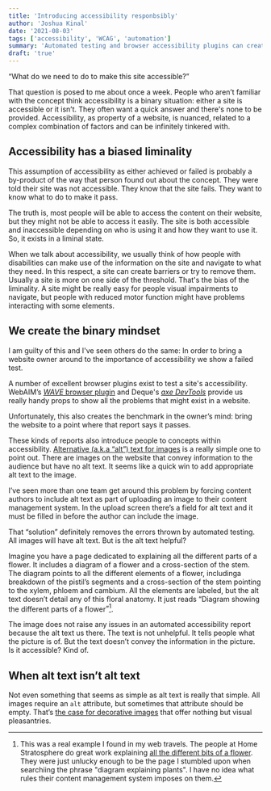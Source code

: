 ```yaml
---
title: 'Introducing accessibility responbsibly'
author: 'Joshua Kinal'
date: '2021-08-03'
tags: ['accessibility', 'WCAG', 'automation']
summary: 'Automated testing and browser accessibility plugins can create a mindset that responsibility ends at getting a check mark.'
draft: 'true'
---
```


“What do we need to do to make this site accessible?”

That question is posed to me about once a week. People who aren’t familiar with the concept think accessibility is a binary situation: either a site is accessible or it isn’t. They often want a quick answer and there's none to be provided. Accessibility, as property of a website, is nuanced, related to a complex combination of factors and can be infinitely tinkered with.

## Accessibility has a biased liminality

This assumption of accessibility as either achieved or failed is probably a by-product of the way that person found out about the concept. They were told their site was not accessible. They know that the site fails. They want to know what to do to make it pass.

The truth is, most people will be able to access the content on their website, but they might not be able to access it easily. The site is both accessible and inaccessible depending on who is using it and how they want to use it. So, it exists in a liminal state.

When we talk about accessibility, we usually think of how people with disabilities can make use of the information on the site and navigate to what they need. In this respect, a site can create barriers or try to remove them. Usually a site is more on one side of the threshold. That's the bias of the liminality. A site might be really easy for people visual impairments to navigate, but people with reduced motor function might have problems interacting with some elements.

## We create the binary mindset

I am guilty of this and I've seen others do the same: In order to bring a website owner around to the importance of accessibility we show a failed test.

A number of excellent browser plugins exist to test a site's accessibility. WebAIM’s [_WAVE_ browser plugin](https://wave.webaim.org/) and Deque's [_axe DevTools_](https://www.deque.com/axe/browser-extensions/) provide us really handy props to show all the problems that might exist in a website.

Unfortunately, this also creates the benchmark in the owner’s mind: bring the website to a point where that report says it passes.

These kinds of reports also introduce people to concepts within accessibility. [Alternative (a.k.a “alt”) text for images](https://webaim.org/techniques/alttext/#basics "WebAIM’s introduction to working with the alt attribute in html") is a really simple one to point out. There are images on the website that convey information to the audience but have no alt text. It seems like a quick win to add appropriate alt text to the image.

I’ve seen more than one team get around this problem by forcing content authors to include alt text as part of uploading an image to their content management system. In the upload screen there’s a field for alt text and it must be filled in before the author can include the image.

That “solution” definitely removes the errors thrown by automated testing. All images will have alt text. But is the alt text helpful?

Imagine you have a page dedicated to explaining all the different parts of a flower. It includes a diagram of a flower and a cross-section of the stem. The diagram points to all the different elements of a flower, includinga breakdown of the pistil’s segments and a cross-section of the stem pointing to the xylem, phloem and cambium. All the elements are labeled, but the alt text doesn’t detail any of this floral anatomy. It just reads <q cite="https://www.homestratosphere.com/parts-of-a-flower/#A_Parts_of_a_Flower">Diagram showing the different parts of a flower</q>[^1].

The image does not raise any issues in an automated accessibility report because the alt text us there. The text is not unhelpful. It tells people what the picture is of. But the text doesn’t convey the information in the picture. Is it accessible? Kind of.

## When alt text isn’t alt text

Not even something that seems as simple as alt text is really that simple. All images require an `alt` attribute, but sometimes that attribute should be empty. That’s [the case for decorative images](https://www.w3.org/WAI/tutorials/images/decorative/) that offer nothing but visual pleasantries.



[^1]: This was a real example I found in my web travels. The people at Home Stratosphere do great work explaining [all the different bits of a flower](https://www.homestratosphere.com/parts-of-a-flower/#A_Parts_of_a_Flower "Home Stratosphere’s page with an example of alt text that could be improved"). They were just unlucky enough to be the page I stumbled upon when searchiing the phrase "diagram explaining plants". I have no idea what rules their content management system imposes on them.